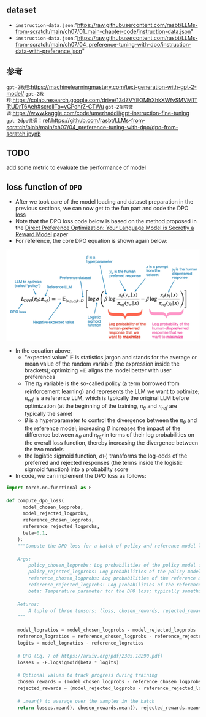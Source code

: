## dataset
* `instruction-data.json`:"https://raw.githubusercontent.com/rasbt/LLMs-from-scratch/main/ch07/01_main-chapter-code/instruction-data.json"
* `instruction-data.json`:"https://raw.githubusercontent.com/rasbt/LLMs-from-scratch/main/ch07/04_preference-tuning-with-dpo/instruction-data-with-preference.json"


## 参考

`gpt-2教程`:https://machinelearningmastery.com/text-generation-with-gpt-2-model/
`gpt-2教程`:https://colab.research.google.com/drive/13dZVYEOMhXhkXWfvSMVM1TTtUDrT6Aeh#scrollTo=vCPohrZ-CTWu
`gpt-2指令微调`:https://www.kaggle.com/code/umerhaddii/gpt-instruction-fine-tuning
`gpt-2dpo微调`：ref:https://github.com/rasbt/LLMs-from-scratch/blob/main/ch07/04_preference-tuning-with-dpo/dpo-from-scratch.ipynb

## TODO
add some metric to evaluate the performance of model

## loss function of `DPO`
- After we took care of the model loading and dataset preparation in the previous sections, we can now get to the fun part and code the DPO loss
- Note that the DPO loss code below is based on the method proposed in the [Direct Preference Optimization: Your Language Model is Secretly a Reward Model](https://arxiv.org/abs/2305.18290) paper
- For reference, the core DPO equation is shown again below:

<img src="assets/loss_fn_dpo.png"></img>


- In the equation above,
  - "expected value" $\mathbb{E}$ is statistics jargon and stands for the average or mean value of the random variable (the expression inside the brackets); optimizing $-\mathbb{E}$ aligns the model better with user preferences
  - The $\pi_{\theta}$ variable is the so-called policy (a term borrowed from reinforcement learning) and represents the LLM we want to optimize; $\pi_{ref}$ is a reference LLM, which is typically the original LLM before optimization (at the beginning of the training, $\pi_{\theta}$ and $\pi_{ref}$ are typically the same)
  - $\beta$ is a hyperparameter to control the divergence between the $\pi_{\theta}$ and the reference model; increasing $\beta$ increases the impact of the difference between
$\pi_{\theta}$ and $\pi_{ref}$ in terms of their log probabilities on the overall loss function, thereby increasing the divergence between the two models
  - the logistic sigmoid function, $\sigma(\centerdot)$ transforms the log-odds of the preferred and rejected responses (the terms inside the logistic sigmoid function) into a probability score 
- In code, we can implement the DPO loss as follows:
```python
import torch.nn.functional as F

def compute_dpo_loss(
      model_chosen_logprobs,
      model_rejected_logprobs,
      reference_chosen_logprobs,
      reference_rejected_logprobs,
      beta=0.1,
    ):
    """Compute the DPO loss for a batch of policy and reference model log probabilities.

    Args:
        policy_chosen_logprobs: Log probabilities of the policy model for the chosen responses. Shape: (batch_size,)
        policy_rejected_logprobs: Log probabilities of the policy model for the rejected responses. Shape: (batch_size,)
        reference_chosen_logprobs: Log probabilities of the reference model for the chosen responses. Shape: (batch_size,)
        reference_rejected_logprobs: Log probabilities of the reference model for the rejected responses. Shape: (batch_size,)
        beta: Temperature parameter for the DPO loss; typically something in the range of 0.1 to 0.5. We ignore the reference model as beta -> 0.

    Returns:
        A tuple of three tensors: (loss, chosen_rewards, rejected_rewards).
    """

    model_logratios = model_chosen_logprobs - model_rejected_logprobs
    reference_logratios = reference_chosen_logprobs - reference_rejected_logprobs
    logits = model_logratios - reference_logratios

    # DPO (Eq. 7 of https://arxiv.org/pdf/2305.18290.pdf)
    losses = -F.logsigmoid(beta * logits)

    # Optional values to track progress during training
    chosen_rewards = (model_chosen_logprobs - reference_chosen_logprobs).detach()
    rejected_rewards = (model_rejected_logprobs - reference_rejected_logprobs).detach()

    # .mean() to average over the samples in the batch
    return losses.mean(), chosen_rewards.mean(), rejected_rewards.mean()
```